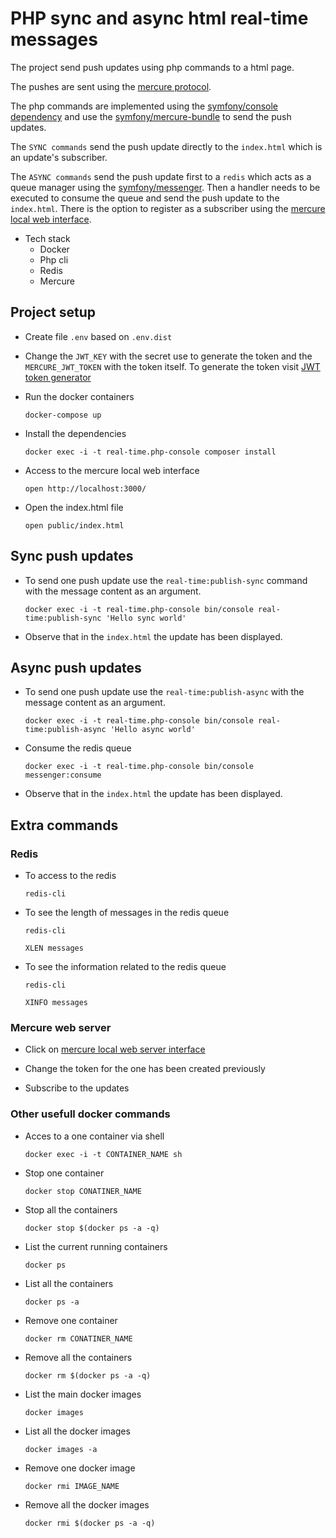 # PHP sync and async html real-time messages

The project send push updates using php commands to a html page.

The pushes are sent using the [mercure protocol](https://mercure.rocks/).

The php commands are implemented using the [symfony/console dependency](https://symfony.com/doc/current/console.html) and use the [symfony/mercure-bundle](https://symfony.com/doc/current/mercure.html) to send the push updates.

The `SYNC commands` send the push update directly to the `index.html` which is an update's subscriber.

The `ASYNC commands` send the push update first to a `redis` which acts as a queue manager using the [symfony/messenger](https://symfony.com/doc/current/messenger.html). Then a handler needs to be executed to consume the queue and send the push update to the `index.html`.
There is the option to register as a subscriber using the [mercure local web interface](http://localhost:3000/).

- Tech stack
  - Docker
  - Php cli
  - Redis
  - Mercure

## Project setup

- Create file `.env` based on `.env.dist`

- Change the `JWT_KEY` with the secret use to generate the token and the `MERCURE_JWT_TOKEN` with the token itself. To generate the token visit [JWT token generator](https://jwt.io/#debugger-io?token=eyJhbGciOiJIUzI1NiIsInR5cCI6IkpXVCJ9.eyJtZXJjdXJlIjp7InB1Ymxpc2giOlsiKiJdfX0.iHLdpAEjX4BqCsHJEegxRmO-Y6sMxXwNATrQyRNt3GY)

- Run the docker containers

  `docker-compose up`

- Install the dependencies

  `docker exec -i -t real-time.php-console composer install`

- Access to the mercure local web interface

  `open http://localhost:3000/`

- Open the index.html file

  `open public/index.html`

## Sync push updates

- To send one push update use the `real-time:publish-sync` command with the message content as an argument.

  `docker exec -i -t real-time.php-console bin/console real-time:publish-sync 'Hello sync world'`

- Observe that in the `index.html` the update has been displayed.

## Async push updates

- To send one push update use the `real-time:publish-async` with the message content as an argument.

  `docker exec -i -t real-time.php-console bin/console real-time:publish-async 'Hello async world'`

- Consume the redis queue

  `docker exec -i -t real-time.php-console bin/console messenger:consume`

- Observe that in the `index.html` the update has been displayed.

## Extra commands

### Redis

- To access to the redis

  `redis-cli`

- To see the length of messages in the redis queue

  `redis-cli`

  `XLEN messages`

- To see the information related to the redis queue

  `redis-cli`

  `XINFO messages`

### Mercure web server

- Click on [mercure local web server interface](`http://localhost:3000/`)

- Change the token for the one has been created previously

- Subscribe to the updates

### Other usefull docker commands

- Acces to a one container via shell

  `docker exec -i -t CONTAINER_NAME sh`

- Stop one container

  `docker stop CONATINER_NAME`

- Stop all the containers

  `docker stop $(docker ps -a -q)`

- List the current running containers

  `docker ps`

- List all the containers

  `docker ps -a`

- Remove one container

  `docker rm CONATINER_NAME`

- Remove all the containers

  `docker rm $(docker ps -a -q)`

- List the main docker images

  `docker images`

- List all the docker images

  `docker images -a`

- Remove one docker image

  `docker rmi IMAGE_NAME`

- Remove all the docker images

  `docker rmi $(docker ps -a -q)`
